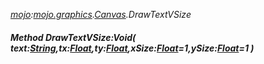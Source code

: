 _[mojo](../../modules/mojo/mojo-module.md):[mojo.graphics](../../modules/mojo/mojo-graphics.md).[Canvas](../../modules/mojo/mojo-graphics-canvas.md).DrawTextVSize_
##### Method DrawTextVSize:Void( text:[String](../../modules/wonkey/wonkey-types-string.md),tx:[Float](../../modules/wonkey/wonkey-types-float.md),ty:[Float](../../modules/wonkey/wonkey-types-float.md),xSize:[Float](../../modules/wonkey/wonkey-types-float.md)=1,ySize:[Float](../../modules/wonkey/wonkey-types-float.md)=1 )
